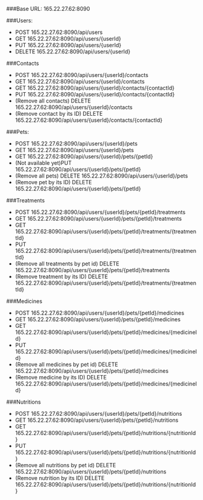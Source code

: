 ###Base URL: 
165.22.27.62:8090

###Users:

- POST 165.22.27.62:8090/api/users
- GET 165.22.27.62:8090/api/users/{userId}
- PUT 165.22.27.62:8090/api/users/{userId}
- DELETE 165.22.27.62:8090/api/users/{userId}

###Contacts
- POST 165.22.27.62:8090/api/users/{userId}/contacts
- GET 165.22.27.62:8090/api/users/{userId}/contacts
- GET 165.22.27.62:8090/api/users/{userId}/contacts/{contactId}
- PUT 165.22.27.62:8090/api/users/{userId}/contacts/{contactId}
- (Remove all contacts) DELETE 165.22.27.62:8090/api/users/{userId}/contacts
- (Remove contact by its ID) DELETE 165.22.27.62:8090/api/users/{userId}/contacts/{contactId}

###Pets:
- POST 165.22.27.62:8090/api/users/{userId}/pets
- GET 165.22.27.62:8090/api/users/{userId}/pets
- GET 165.22.27.62:8090/api/users/{userId}/pets/{petId}
- (Not available yet)PUT 165.22.27.62:8090/api/users/{userId}/pets/{petId}
- (Remove all pets) DELETE 165.22.27.62:8090/api/users/{userId}/pets
- (Remove pet by its ID) DELETE 165.22.27.62:8090/api/users/{userId}/pets/{petId}

###Treatments
- POST 165.22.27.62:8090/api/users/{userId}/pets/{petId}/treatments
- GET 165.22.27.62:8090/api/users/{userId}/pets/{petId}/treatments
- GET 165.22.27.62:8090/api/users/{userId}/pets/{petId}/treatments/{treatmentId}
- PUT 165.22.27.62:8090/api/users/{userId}/pets/{petId}/treatments/{treatmentId}
- (Remove all treatments by pet id) DELETE 165.22.27.62:8090/api/users/{userId}/pets/{petId}/treatments
- (Remove treatment by its ID) DELETE 165.22.27.62:8090/api/users/{userId}/pets/{petId}/treatments/{treatmentId}

###Medicines
- POST 165.22.27.62:8090/api/users/{userId}/pets/{petId}/medicines
- GET 165.22.27.62:8090/api/users/{userId}/pets/{petId}/medicines
- GET 165.22.27.62:8090/api/users/{userId}/pets/{petId}/medicines/{medicineId}
- PUT 165.22.27.62:8090/api/users/{userId}/pets/{petId}/medicines/{medicineId}
- (Remove all medicines by pet id) DELETE 165.22.27.62:8090/api/users/{userId}/pets/{petId}/medicines
- (Remove medicine by its ID) DELETE 165.22.27.62:8090/api/users/{userId}/pets/{petId}/medicines/{medicineId}

###Nutritions
- POST 165.22.27.62:8090/api/users/{userId}/pets/{petId}/nutritions
- GET 165.22.27.62:8090/api/users/{userId}/pets/{petId}/nutritions
- GET 165.22.27.62:8090/api/users/{userId}/pets/{petId}/nutritions/{nutritionId}
- PUT 165.22.27.62:8090/api/users/{userId}/pets/{petId}/nutritions/{nutritionId}
- (Remove all nutritions by pet id) DELETE 165.22.27.62:8090/api/users/{userId}/pets/{petId}/nutritions
- (Remove nutrition by its ID) DELETE 165.22.27.62:8090/api/users/{userId}/pets/{petId}/nutritions/{nutritionId}


